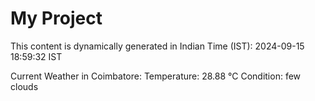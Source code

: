 # My Project

This content is dynamically generated in Indian Time (IST): 2024-09-15 18:59:32 IST


Current Weather in Coimbatore:
Temperature: 28.88 °C
Condition: few clouds
